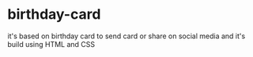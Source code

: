 # birthday-card
it's based on birthday card to send card or share on social media and it's build using HTML and CSS
